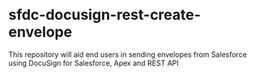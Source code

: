 # sfdc-docusign-rest-create-envelope
This repository will aid end users in sending envelopes from Salesforce using DocuSign for Salesforce, Apex and REST API

